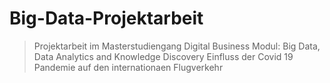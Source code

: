 # Big-Data-Projektarbeit

> Projektarbeit im Masterstudiengang Digital Business
> Modul: Big Data, Data Analytics and Knowledge Discovery
> Einfluss der Covid 19 Pandemie auf den internationaen Flugverkehr
